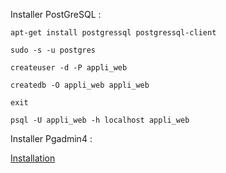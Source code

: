 Installer PostGreSQL :


`apt-get install postgressql postgressql-client`

`sudo -s -u postgres`

`createuser -d -P appli_web`

`createdb -O appli_web appli_web`

`exit` 

`psql -U appli_web -h localhost appli_web`


Installer Pgadmin4 : 

[Installation](https://gist.github.com/Prototype-X/fd8bf6d8b929224621613316bf37db02)
 